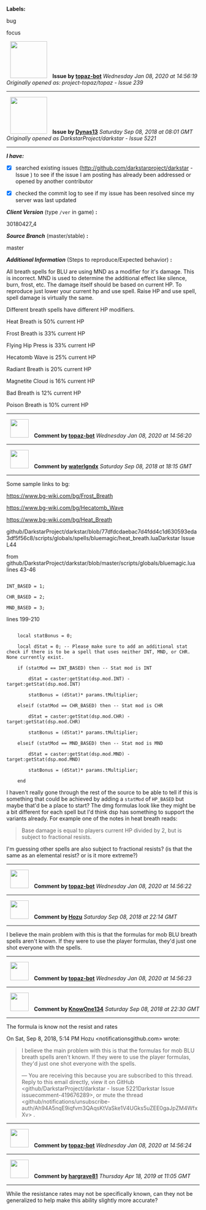 **Labels:**

bug

focus



<a href="https://github.com/topaz-bot"><img src="https://avatars3.githubusercontent.com/u/59651103?v=4" width="96" height="96" hspace="10"></img></a> **Issue by [topaz-bot](https://github.com/topaz-bot)**
_Wednesday Jan 08, 2020 at 14:56:19_
_Originally opened as: project-topaz/topaz - Issue 239_

----

<a href="https://github.com/Dynas13"><img src="https://avatars0.githubusercontent.com/u/36946058?v=4"  width="96" height="96" hspace="10"></img></a> **Issue by [Dynas13](https://github.com/Dynas13)**
_Saturday Sep 08, 2018 at 08:01 GMT_
_Originally opened as DarkstarProject/darkstar - Issue 5221_

----

<!-- place 'x' mark between square [] brackets to checkmark box -->

**_I have:_**

- [x] searched existing issues (http://github.com/darkstarproject/darkstar - Issue ) to see if the issue I am posting has already been addressed or opened by another contributor
- [x] checked the commit log to see if my issue has been resolved since my server was last updated


<!-- Issues will be closed without being looked into if the following information is missing (unless its not applicable). -->

**_Client Version_** (type `/ver` in game) **:** 
30180427_4

**_Source Branch_** (master/stable) **:** 
master

<!-- If there is a server you know we can reproduce this on right now, please mention it here. -->
**_Additional Information_** (Steps to reproduce/Expected behavior) **:** 
All breath spells for BLU are using MND as a modifier for it's damage. This is incorrect. MND is used to determine the additional effect like silence, burn, frost, etc. The damage itself should be based on current HP. To reproduce just lower your current hp and use spell. Raise HP and use spell, spell damage is virtually the same. 

Different breath spells have different HP modifiers.
Heat Breath is 50% current HP
Frost Breath is 33% current HP
Flying Hip Press is 33% current HP
Hecatomb Wave is 25% current HP
Radiant Breath is 20% current HP
Magnetite Cloud is 16% current HP
Bad Breath is 12% current HP
Poison Breath is 10% current HP




----
<a href="https://github.com/topaz-bot"><img src="https://avatars3.githubusercontent.com/u/59651103?v=4" width="48" height="48" hspace="10"></img></a> **Comment by [topaz-bot](https://github.com/topaz-bot)**
_Wednesday Jan 08, 2020 at 14:56:20_

----

<a href="https://github.com/waterlgndx"><img src="https://avatars0.githubusercontent.com/u/1085232?v=4"  width="48" height="48" hspace="10"></img></a> **Comment by [waterlgndx](https://github.com/waterlgndx)**
_Saturday Sep 08, 2018 at 18:15 GMT_

----

Some sample links to bg:
https://www.bg-wiki.com/bg/Frost_Breath
https://www.bg-wiki.com/bg/Hecatomb_Wave
https://www.bg-wiki.com/bg/Heat_Breath

github/DarkstarProject/darkstar/blob/77dfdcdaebac7d4fdd4c1d630593eda3df5f56c8/scripts/globals/spells/bluemagic/heat_breath.luaDarkstar Issue L44 

from github/DarkstarProject/darkstar/blob/master/scripts/globals/bluemagic.lua lines 43-46
```
INT_BASED = 1;
CHR_BASED = 2;
MND_BASED = 3;
```
lines 199-210
```
    local statBonus = 0;
    local dStat = 0; -- Please make sure to add an additional stat check if there is to be a spell that uses neither INT, MND, or CHR. None currently exist.
    if (statMod == INT_BASED) then -- Stat mod is INT
        dStat = caster:getStat(dsp.mod.INT) - target:getStat(dsp.mod.INT)
        statBonus = (dStat)* params.tMultiplier;
    elseif (statMod == CHR_BASED) then -- Stat mod is CHR
        dStat = caster:getStat(dsp.mod.CHR) - target:getStat(dsp.mod.CHR)
        statBonus = (dStat)* params.tMultiplier;
    elseif (statMod == MND_BASED) then -- Stat mod is MND
        dStat = caster:getStat(dsp.mod.MND) - target:getStat(dsp.mod.MND)
        statBonus = (dStat)* params.tMultiplier;
    end
```

I haven't really gone through the rest of the source to be able to tell if this is something that could be achieved by adding a `statMod` of `HP_BASED` but maybe that'd be a place to start?  The dmg formulas look like they might be a bit different for each spell but I'd think dsp has something to support the variants already.  For example one of the notes in heat breath reads: 

> Base damage is equal to players current HP divided by 2, but is subject to fractional resists.

I'm guessing other spells are also subject to fractional resists? (is that the same as an elemental resist? or is it more extreme?)



----
<a href="https://github.com/topaz-bot"><img src="https://avatars3.githubusercontent.com/u/59651103?v=4" width="48" height="48" hspace="10"></img></a> **Comment by [topaz-bot](https://github.com/topaz-bot)**
_Wednesday Jan 08, 2020 at 14:56:22_

----

<a href="https://github.com/Hozu"><img src="https://avatars3.githubusercontent.com/u/12777366?v=4"  width="48" height="48" hspace="10"></img></a> **Comment by [Hozu](https://github.com/Hozu)**
_Saturday Sep 08, 2018 at 22:14 GMT_

----

I believe the main problem with this is that the formulas for mob BLU breath spells aren't known. If they were to use the player formulas, they'd just one shot everyone with the spells.



----
<a href="https://github.com/topaz-bot"><img src="https://avatars3.githubusercontent.com/u/59651103?v=4" width="48" height="48" hspace="10"></img></a> **Comment by [topaz-bot](https://github.com/topaz-bot)**
_Wednesday Jan 08, 2020 at 14:56:23_

----

<a href="https://github.com/KnowOne134"><img src="https://avatars3.githubusercontent.com/u/35616771?v=4"  width="48" height="48" hspace="10"></img></a> **Comment by [KnowOne134](https://github.com/KnowOne134)**
_Saturday Sep 08, 2018 at 22:30 GMT_

----

The formula is know not the resist and rates

On Sat, Sep 8, 2018, 5:14 PM Hozu <notificationsgithub.com> wrote:

> I believe the main problem with this is that the formulas for mob BLU
> breath spells aren't known. If they were to use the player formulas, they'd
> just one shot everyone with the spells.
>
> —
> You are receiving this because you are subscribed to this thread.
> Reply to this email directly, view it on GitHub
> <github/DarkstarProject/darkstar - Issue 5221Darkstar Issue issuecomment-419676289>,
> or mute the thread
> <github/notifications/unsubscribe-auth/Ah94A5nqE9iqfvm3QAqsKtVaSke1V4UGks5uZEE0gaJpZM4WfxXv>
> .
>




----
<a href="https://github.com/topaz-bot"><img src="https://avatars3.githubusercontent.com/u/59651103?v=4" width="48" height="48" hspace="10"></img></a> **Comment by [topaz-bot](https://github.com/topaz-bot)**
_Wednesday Jan 08, 2020 at 14:56:24_

----

<a href="https://github.com/hargrave81"><img src="https://avatars1.githubusercontent.com/u/4106934?v=4"  width="48" height="48" hspace="10"></img></a> **Comment by [hargrave81](https://github.com/hargrave81)**
_Thursday Apr 18, 2019 at 11:05 GMT_

----

While the resistance rates may not be specifically known, can they not be generalized to help make this ability slightly more accurate?

